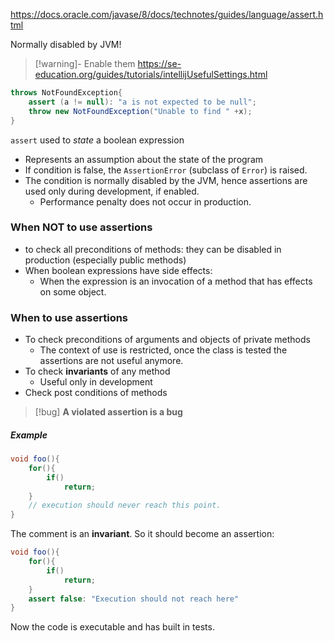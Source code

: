 https://docs.oracle.com/javase/8/docs/technotes/guides/language/assert.html

Normally disabled by JVM!
>[!warning]- Enable them 
>https://se-education.org/guides/tutorials/intellijUsefulSettings.html

```java
throws NotFoundException{
	assert (a != null): "a is not expected to be null";
	throw new NotFoundException("Unable to find " +x);
}
```

`assert` used to *state* a boolean expression
- Represents an assumption about the state of the program 
- If condition is false, the `AssertionError` (subclass of `Error`) is raised. 
- The condition is normally disabled by the JVM, hence assertions are used only during development, if enabled. 
	- Performance penalty does not occur in production. 

### When NOT to use assertions
- to check all preconditions of methods: they can be disabled in production (especially public methods)
- When boolean expressions have side effects: 
	- When the expression is an invocation of a method that has effects on some object. 
### When to use assertions
- To check preconditions of arguments and objects of private methods
	- The context of use is restricted, once the class is tested the assertions are not useful anymore. 
- To check **invariants** of any method
	- Useful only in development
- Check post conditions of methods 

> [!bug]  **A violated assertion is a bug** 


##### Example
```java
void foo(){
	for(){
		if()
			return;
	}
	// execution should never reach this point. 
}
```

The comment is an **invariant**. So it should become an assertion: 

```java
void foo(){
	for(){
		if()
			return;
	}
	assert false: "Execution should not reach here"
}
```

Now the code is executable and has built in tests.